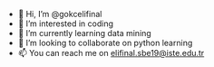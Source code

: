 - 👋 Hi, I’m @gokcelifinal
- 👀 I’m interested in coding
- 🌱 I’m currently learning data mining
- 💞️ I’m looking to collaborate on python learning
- 📫 You can reach me on elifinal.sbe19@iste.edu.tr

<!---
gokcelifinal/gokcelifinal is a ✨ special ✨ repository because its `README.md` (this file) appears on your GitHub profile.
You can click the Preview link to take a look at your changes.
--->
